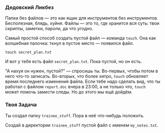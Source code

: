 ### Дедовский Ликбез

Папки без файлов — это как ящик для инструментов без инструментов. Бесполезная, блядь, хуйня. Файлы — это то, где хранится вся суть: твои скрипты, заметки, пароли, да что угодно.

Самый простой способ создать пустой файл — команда `touch`. Она как волшебная палочка: ткнул в пустое место — появился файл.

`touch secret_plan.txt`

И вот у тебя есть файл `secret_plan.txt`. Пока пустой, но он есть.

"А нахуя он нужен, пустой?" — спросишь ты. Во-первых, чтобы потом в него что-то записать. Во-вторых, что более хитро, `touch` обновляет время последнего изменения файла. Если тебе надо сделать вид, что ты работал с файлом `report.doc` вчера в 23:00, а не только что, `touch` может помочь замести следы. Но до этого мы ещё дойдём.

### Твоя Задача

Ты создал папку `trainee_stuff`. Пора в неё что-нибудь положить.

Создай в директории `trainee_stuff` пустой файл с именем `my_notes.txt`.